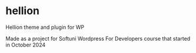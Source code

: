 # hellion
 Hellion theme and plugin for WP

 Made as a project for Softuni Wordpress For Developers course that started in October 2024
